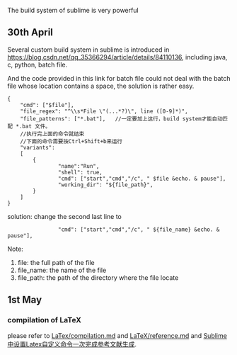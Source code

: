 The build system of sublime is very powerful
## 30th April
Several custom build system in sublime is introduced in https://blog.csdn.net/qq_35366294/article/details/84110136, including java, c, python, batch file.

And the code provided in this link for batch file could not deal with the batch file whose location contains a space, the solution is rather easy.

	{
      	"cmd": ["$file"],
      	"file_regex": "^\\s*File \"(...*?)\", line ([0-9]*)",
      	"file_patterns": ["*.bat"],   //一定要加上这行，build system才能自动匹配 *.bat 文件。
       	//执行完上面的命令就结束
       	//下面的命令需要按Ctrl+Shift+b来运行
      	"variants":
      	[
           	{
                	"name":"Run",
                	"shell": true,
                	"cmd": ["start","cmd","/c", " $file &echo. & pause"],
                	"working_dir": "${file_path}",
           	}
      	]
	}	

solution: change the second last line to 

                	"cmd": ["start","cmd","/c", " ${file_name} &echo. & pause"],

Note:

1. file: the full path of the file
2. file_name: the name of the file
3. file_path: the path of the directory where the file locate

## 1st May
### compilation of LaTeX
please refer to [LaTex/compilation.md](../LaTeX/Compilation.md) and [LaTeX/reference.md](../LaTeX/Reference.md) and [Sublime中设置Latex自定义命令一次完成参考文献生成](https://blog.csdn.net/txh3093/article/details/107214454).
